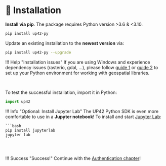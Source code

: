 # :floppy_disk: Installation

**Install via pip**. The package requires Python version >3.6 & <3.10.

```bash
pip install up42-py
```

Update an existing installation to the **newest version** via:

```bash
pip install up42-py --upgrade
```

!!! Help "Installation issues"
    If you are using Windows and experience dependency issues (rasterio, gdal, ...), 
    please follow [guide 1](http://www.acgeospatial.co.uk/python-geospatial-workflows-prt1-anaconda/) or 
    [guide 2](https://chrieke.medium.com/howto-install-python-for-geospatial-applications-1dbc82433c05) 
    to set up your Python environment for working with geospatial libraries.

<br>

To test the successful installation, import it in Python:
```python
import up42
```

!!! Info "Optional: Install Jupyter Lab"
    The UP42 Python SDK is even more comfortable to use in a **Jupyter notebook**!
    To install and start [Jupyter Lab](https://jupyter.org/):
    
    ```bash
    pip install jupyterlab
    jupyter lab
    ```

<br>

!!! Success "Success!"
    Continue with the [Authentication chapter](authentication.md)!
    
